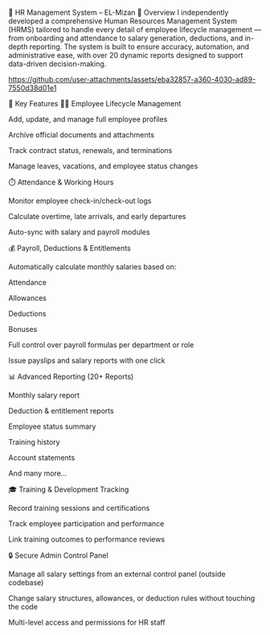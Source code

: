 🧾 HR Management System – EL-Mizan
📌 Overview
I independently developed a comprehensive Human Resources Management System (HRMS) tailored to handle every detail of employee lifecycle management — from onboarding and attendance to salary generation, deductions, and in-depth reporting. The system is built to ensure accuracy, automation, and administrative ease, with over 20 dynamic reports designed to support data-driven decision-making.




https://github.com/user-attachments/assets/eba32857-a360-4030-ad89-7550d38d01e1




💼 Key Features
🧑‍💼 Employee Lifecycle Management

Add, update, and manage full employee profiles

Archive official documents and attachments

Track contract status, renewals, and terminations

Manage leaves, vacations, and employee status changes

⏱️ Attendance & Working Hours

Monitor employee check-in/check-out logs

Calculate overtime, late arrivals, and early departures

Auto-sync with salary and payroll modules

💰 Payroll, Deductions & Entitlements

Automatically calculate monthly salaries based on:

Attendance

Allowances

Deductions

Bonuses

Full control over payroll formulas per department or role

Issue payslips and salary reports with one click

📊 Advanced Reporting (20+ Reports)

Monthly salary report

Deduction & entitlement reports

Employee status summary

Training history

Account statements

And many more…

🎓 Training & Development Tracking

Record training sessions and certifications

Track employee participation and performance

Link training outcomes to performance reviews

🔒 Secure Admin Control Panel

Manage all salary settings from an external control panel (outside codebase)

Change salary structures, allowances, or deduction rules without touching the code

Multi-level access and permissions for HR staff
